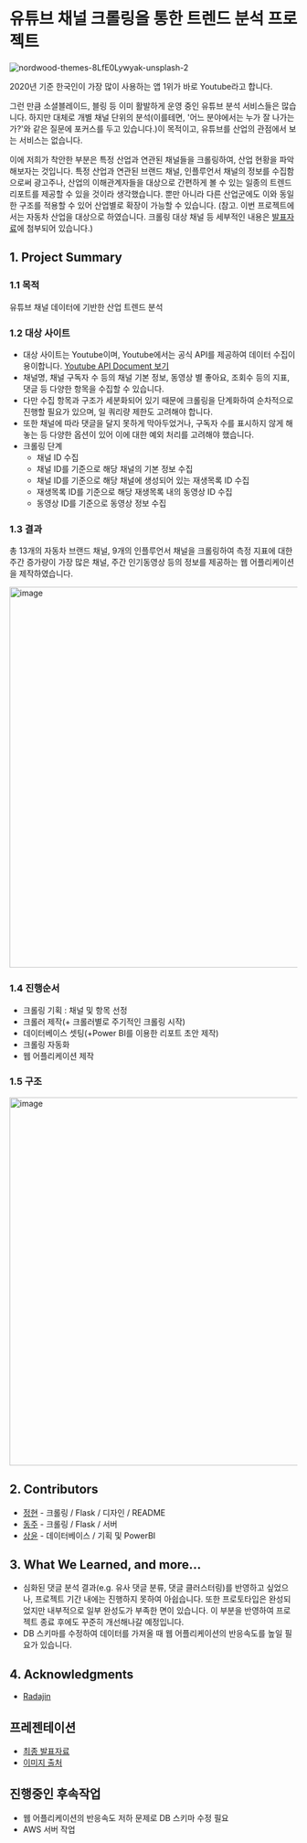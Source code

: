 # 유튜브 채널 크롤링을 통한 트렌드 분석 프로젝트


![nordwood-themes-8LfE0Lywyak-unsplash-2](https://user-images.githubusercontent.com/80465347/128330807-7eeb4c07-3877-4708-9bd1-4d2a4deeda1b.jpg)


2020년 기준 한국인이 가장 많이 사용하는 앱 1위가 바로 Youtube라고 합니다.

그런 만큼 소셜블레이드, 블링 등 이미 활발하게 운영 중인 유튜브 분석 서비스들은 많습니다. 하지만 대체로 개별 채널 단위의 분석(이를테면, '어느 분야에서는 누가 잘 나가는가?'와 같은 질문에 포커스를 두고 있습니다.)이 목적이고, 유튜브를 산업의 관점에서 보는 서비스는 없습니다.

이에 저희가 착안한 부분은 특정 산업과 연관된 채널들을 크롤링하여, 산업 현황을 파악해보자는 것입니다. 특정 산업과 연관된 브랜드 채널, 인플루언서 채널의 정보를 수집함으로써 광고주나, 산업의 이해관계자들을 대상으로 간편하게 볼 수 있는 일종의 트렌드 리포트를 제공할 수 있을 것이라 생각했습니다. 뿐만 아니라 다른 산업군에도 이와 동일한 구조를 적용할 수 있어 산업별로 확장이 가능할 수 있습니다. 
(참고. 이번 프로젝트에서는 자동차 산업을 대상으로 하였습니다. 크롤링 대상 채널 등 세부적인 내용은 [발표자료](https://drive.google.com/file/d/1jGTwHEqVpJSZVmavaZ-DgCPNKNqHfmKO/view?usp=sharing)에 첨부되어 있습니다.) 


## 1. Project Summary 


### 1.1 목적 

유튜브 채널 데이터에 기반한 산업 트렌드 분석 


### 1.2 대상 사이트 

- 대상 사이트는 Youtube이며, Youtube에서는 공식 API를 제공하여 데이터 수집이 용이합니다. [Youtube API Document 보기](https://developers.google.com/youtube/v3/getting-started?hl=ko) 
- 채널명, 채널 구독자 수 등의 채널 기본 정보, 동영상 별 좋아요, 조회수 등의 지표, 댓글 등 다양한 항목을 수집할 수 있습니다.  
- 다만 수집 항목과 구조가 세분화되어 있기 때문에 크롤링을 단계화하여 순차적으로 진행할 필요가 있으며, 일 쿼리량 제한도 고려해야 합니다.  
- 또한 채널에 따라 댓글을 달지 못하게 막아두었거나, 구독자 수를 표시하지 않게 해놓는 등 다양한 옵션이 있어 이에 대한 예외 처리를 고려해야 했습니다. 
- 크롤링 단계
  - 채널 ID 수집
   - 채널 ID를 기준으로 해당 채널의 기본 정보 수집 
  - 채널 ID를 기준으로 해당 채널에 생성되어 있는 재생목록 ID 수집
  - 재생목록 ID를 기준으로 해당 재생목록 내의 동영상 ID 수집 
  - 동영상 ID를 기준으로 동영상 정보 수집  


### 1.3 결과

총 13개의 자동차 브랜드 채널, 9개의 인플루언서 채널을 크롤링하여 
측정 지표에 대한 주간 증가량이 가장 많은 채널, 주간 인기동영상 등의 정보를 제공하는 웹 어플리케이션을 제작하였습니다. 

<img width="666" alt="image" src="https://user-images.githubusercontent.com/80465347/128343905-11602bc3-9b63-4a68-b8aa-7191c27ec03a.png">


### 1.4 진행순서 

- 크롤링 기획 : 채널 및 항목 선정
- 크롤러 제작(+ 크롤러별로 주기적인 크롤링 시작)  
- 데이터베이스 셋팅(+Power BI를 이용한 리포트 초안 제작)   
- 크롤링 자동화
- 웹 어플리케이션 제작 


### 1.5 구조
<img width="644" alt="image" src="https://user-images.githubusercontent.com/80465347/128333248-d3518160-53a1-43a2-820d-254c83e1225c.png">



## 2. Contributors

* [정현](https://github.com/JeonghyunKo) - 크롤링 / Flask / 디자인 / README
* [동주](https://github.com/lee-edgar) - 크롤링 / Flask / 서버 
* [상윤](https://github.com/metahong) - 데이터베이스 / 기획 및 PowerBI 


## 3. What We Learned, and more... 

- 심화된 댓글 분석 결과(e.g. 유사 댓글 분류, 댓글 클러스터링)를 반영하고 싶었으나, 프로젝트 기간 내에는 진행하지 못하여 아쉽습니다. 또한 프로토타입은 완성되었지만 내부적으로 일부 완성도가 부족한 면이 있습니다. 이 부분을 반영하여 프로젝트 종료 후에도 꾸준히 개선해나갈 예정입니다. 
- DB 스키마를 수정하여 데이터를 가져올 때 웹 어플리케이션의 반응속도를 높일 필요가 있습니다. 


## 4. Acknowledgments 

* [Radajin](https://github.com/radajin)  


## 프레젠테이션 

* [최종 발표자료](https://drive.google.com/file/d/1jGTwHEqVpJSZVmavaZ-DgCPNKNqHfmKO/view?usp=sharing)
* [이미지 출처](https://unsplash.com/photos/8LfE0Lywyak?utm_source=unsplash&utm_medium=referral&utm_content=creditShareLink)

## 진행중인 후속작업

* 웹 어플리케이션의 반응속도 저하 문제로 DB 스키마 수정 필요 
* AWS 서버 작업  
